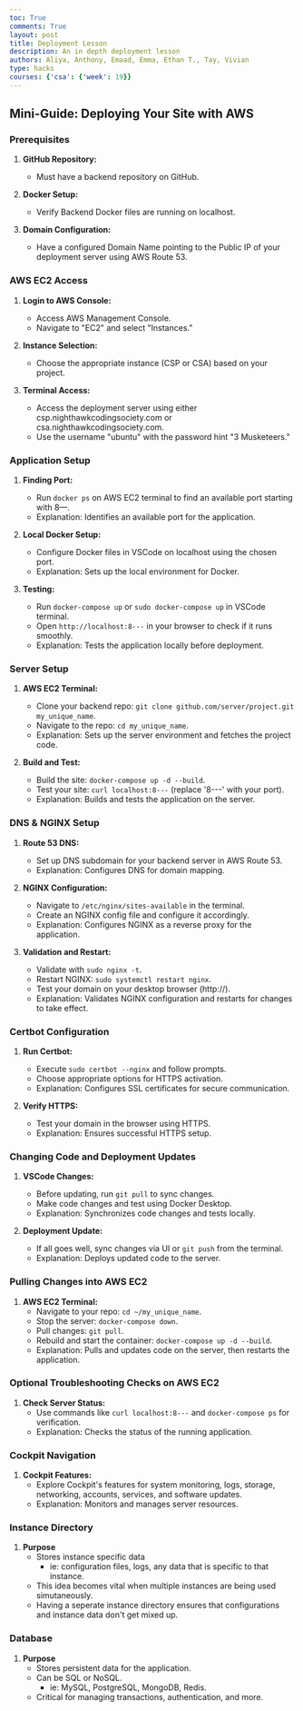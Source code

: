 ```yaml
---
toc: True
comments: True
layout: post
title: Deployment Lesson
description: An in depth deployment lesson
authors: Aliya, Anthony, Emaad, Emma, Ethan T., Tay, Vivian
type: hacks
courses: {'csa': {'week': 19}}
---
```


## Mini-Guide: Deploying Your Site with AWS

### Prerequisites
1. **GitHub Repository:**
   - Must have a backend repository on GitHub.

2. **Docker Setup:**
   - Verify Backend Docker files are running on localhost.

3. **Domain Configuration:**
   - Have a configured Domain Name pointing to the Public IP of your deployment server using AWS Route 53.

### AWS EC2 Access
1. **Login to AWS Console:**
   - Access AWS Management Console.
   - Navigate to "EC2" and select "Instances."

2. **Instance Selection:**
   - Choose the appropriate instance (CSP or CSA) based on your project.

3. **Terminal Access:**
   - Access the deployment server using either csp.nighthawkcodingsociety.com or csa.nighthawkcodingsociety.com.
   - Use the username "ubuntu" with the password hint "3 Musketeers."

### Application Setup
1. **Finding Port:**
   - Run `docker ps` on AWS EC2 terminal to find an available port starting with 8—.
   - Explanation: Identifies an available port for the application.

2. **Local Docker Setup:**
   - Configure Docker files in VSCode on localhost using the chosen port.
   - Explanation: Sets up the local environment for Docker.

3. **Testing:**
   - Run `docker-compose up` or `sudo docker-compose up` in VSCode terminal.
   - Open `http://localhost:8---` in your browser to check if it runs smoothly.
   - Explanation: Tests the application locally before deployment.

### Server Setup
1. **AWS EC2 Terminal:**
   - Clone your backend repo: `git clone github.com/server/project.git my_unique_name`.
   - Navigate to the repo: `cd my_unique_name`.
   - Explanation: Sets up the server environment and fetches the project code.

2. **Build and Test:**
   - Build the site: `docker-compose up -d --build`.
   - Test your site: `curl localhost:8---` (replace '8---' with your port).
   - Explanation: Builds and tests the application on the server.

### DNS & NGINX Setup
1. **Route 53 DNS:**
   - Set up DNS subdomain for your backend server in AWS Route 53.
   - Explanation: Configures DNS for domain mapping.

2. **NGINX Configuration:**
   - Navigate to `/etc/nginx/sites-available` in the terminal.
   - Create an NGINX config file and configure it accordingly.
   - Explanation: Configures NGINX as a reverse proxy for the application.

3. **Validation and Restart:**
   - Validate with `sudo nginx -t`.
   - Restart NGINX: `sudo systemctl restart nginx`.
   - Test your domain on your desktop browser (http://).
   - Explanation: Validates NGINX configuration and restarts for changes to take effect.

### Certbot Configuration
1. **Run Certbot:**
   - Execute `sudo certbot --nginx` and follow prompts.
   - Choose appropriate options for HTTPS activation.
   - Explanation: Configures SSL certificates for secure communication.

2. **Verify HTTPS:**
   - Test your domain in the browser using HTTPS.
   - Explanation: Ensures successful HTTPS setup.

### Changing Code and Deployment Updates
1. **VSCode Changes:**
   - Before updating, run `git pull` to sync changes.
   - Make code changes and test using Docker Desktop.
   - Explanation: Synchronizes code changes and tests locally.

2. **Deployment Update:**
   - If all goes well, sync changes via UI or `git push` from the terminal.
   - Explanation: Deploys updated code to the server.

### Pulling Changes into AWS EC2
1. **AWS EC2 Terminal:**
   - Navigate to your repo: `cd ~/my_unique_name`.
   - Stop the server: `docker-compose down`.
   - Pull changes: `git pull`.
   - Rebuild and start the container: `docker-compose up -d --build`.
   - Explanation: Pulls and updates code on the server, then restarts the application.

### Optional Troubleshooting Checks on AWS EC2
1. **Check Server Status:**
   - Use commands like `curl localhost:8---` and `docker-compose ps` for verification.
   - Explanation: Checks the status of the running application.

### Cockpit Navigation
1. **Cockpit Features:**
   - Explore Cockpit's features for system monitoring, logs, storage, networking, accounts, services, and software updates.
   - Explanation: Monitors and manages server resources.

### Instance Directory
1. **Purpose**
   - Stores instance specific data
      - ie: configuration files, logs, any data that is specific to that instance.
   - This idea becomes vital when multiple instances are being used simutaneously. 
   - Having a seperate instance directory ensures that configurations and instance data don't get mixed up.

### Database
1. **Purpose**
   - Stores persistent data for the application.
   - Can be SQL or NoSQL.
      - ie: MySQL, PostgreSQL, MongoDB, Redis.
   - Critical for managing transactions, authentication, and more.
